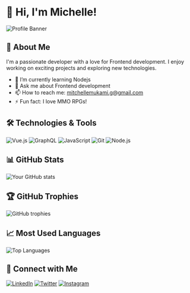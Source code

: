 <!-- Your Name -->
# 👋 Hi, I'm Michelle!
![Profile Banner](https://github.com/user-attachments/assets/b99c61c8-907b-4ee4-ac3c-2f162d2f695b)

## 🚀 About Me
I'm a passionate developer with a love for Frontend development. I enjoy working on exciting projects and exploring new technologies.

- 🌱 I’m currently learning Nodejs
- 💬 Ask me about Frontend development
- 📫 How to reach me: mitchellemukami.g@gmail.com
- ⚡ Fun fact: I love MMO RPGs!

## 🛠️ Technologies & Tools
![Vue.js](https://img.shields.io/badge/-Vue.js-35495E?style=flat&logo=vue.js&logoColor=4FC08D)
![GraphQL](https://img.shields.io/badge/-GraphQL-E10098?style=flat&logo=graphql&logoColor=white)
![JavaScript](https://img.shields.io/badge/-JavaScript-F7DF1E?style=flat&logo=javascript&logoColor=black)
![Git](https://img.shields.io/badge/-Git-F05032?style=flat&logo=git&logoColor=white)
![Node.js](https://img.shields.io/badge/-Node.js-339933?style=flat&logo=node.js&logoColor=white)
<!-- Add more technologies as needed -->

## 📊 GitHub Stats
![Your GitHub stats](https://github-readme-stats.vercel.app/api?username=Michellemukami&show_icons=true&theme=radical)

## 🏆 GitHub Trophies
![GitHub trophies](https://github-profile-trophy.vercel.app/?username=Michellemukami&theme=onedark)

## 📈 Most Used Languages
![Top Languages](https://github-readme-stats.vercel.app/api/top-langs/?username=Michellemukami&layout=compact&theme=radical)

## 🔗 Connect with Me
[![LinkedIn](https://img.shields.io/badge/-LinkedIn-0077B5?style=flat&logo=linkedin&logoColor=white)](https://linkedin.com/in/michelle-mukami-72ab7118a)
[![Twitter](https://img.shields.io/badge/-Twitter-1DA1F2?style=flat&logo=twitter&logoColor=white)](https://twitter.com/GiatuMichelle)
[![Instagram](https://img.shields.io/badge/-Instagram-000?style=flat&logo=portfolio&logoColor=white)](https://www.instagram.com/_kami_mukami_/)

<!-- Add more projects as needed -->

